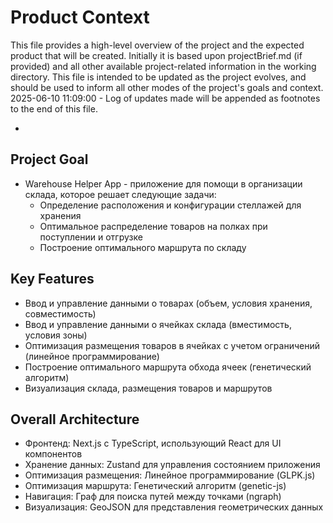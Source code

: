 # Product Context

This file provides a high-level overview of the project and the expected product that will be created. Initially it is based upon projectBrief.md (if provided) and all other available project-related information in the working directory. This file is intended to be updated as the project evolves, and should be used to inform all other modes of the project's goals and context.
2025-06-10 11:09:00 - Log of updates made will be appended as footnotes to the end of this file.

*

## Project Goal

* Warehouse Helper App - приложение для помощи в организации склада, которое решает следующие задачи:
  * Определение расположения и конфигурации стеллажей для хранения
  * Оптимальное распределение товаров на полках при поступлении и отгрузке
  * Построение оптимального маршрута по складу

## Key Features

* Ввод и управление данными о товарах (объем, условия хранения, совместимость)
* Ввод и управление данными о ячейках склада (вместимость, условия зоны)
* Оптимизация размещения товаров в ячейках с учетом ограничений (линейное программирование)
* Построение оптимального маршрута обхода ячеек (генетический алгоритм)
* Визуализация склада, размещения товаров и маршрутов

## Overall Architecture

* Фронтенд: Next.js с TypeScript, использующий React для UI компонентов
* Хранение данных: Zustand для управления состоянием приложения
* Оптимизация размещения: Линейное программирование (GLPK.js)
* Оптимизация маршрута: Генетический алгоритм (genetic-js)
* Навигация: Граф для поиска путей между точками (ngraph)
* Визуализация: GeoJSON для представления геометрических данных